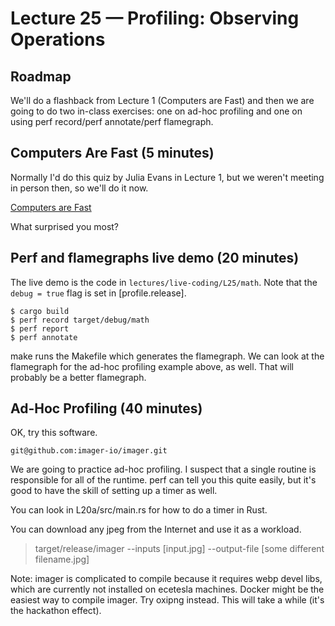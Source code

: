 # Lecture 25 — Profiling: Observing Operations

## Roadmap

We'll do a flashback from Lecture 1 (Computers are Fast) and then we are going
to do two in-class exercises: one on ad-hoc profiling and one on using perf
record/perf annotate/perf flamegraph.

## Computers Are Fast (5 minutes)

Normally I'd do this quiz by Julia Evans in Lecture 1, but we weren't meeting in
person then, so we'll do it now.

[Computers are Fast](https://computers-are-fast.github.io/)

What surprised you most?

## Perf and flamegraphs live demo (20 minutes)

The live demo is the code in `lectures/live-coding/L25/math`. Note that the
`debug = true` flag is set in [profile.release].

```
$ cargo build
$ perf record target/debug/math
$ perf report
$ perf annotate
```

make runs the Makefile which generates the flamegraph. We can look at the
flamegraph for the ad-hoc profiling example above, as well. That will probably
be a better flamegraph.

## Ad-Hoc Profiling (40 minutes)

OK, try this software.

```git@github.com:imager-io/imager.git```

We are going to practice ad-hoc profiling. I suspect that a single routine is
responsible for all of the runtime. perf can tell you this quite easily, but
it's good to have the skill of setting up a timer as well.

You can look in L20a/src/main.rs for how to do a timer in Rust.

You can download any jpeg from the Internet and use it as a workload.

> target/release/imager --inputs [input.jpg] --output-file [some different
> filename.jpg]

Note: imager is complicated to compile because it requires webp devel libs,
which are currently not installed on ecetesla machines. Docker might be the
easiest way to compile imager. Try oxipng instead. This will take a while (it's
the hackathon effect).
